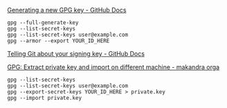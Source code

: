 



[Generating a new GPG key - GitHub Docs](https://docs.github.com/en/authentication/managing-commit-signature-verification/generating-a-new-gpg-key)

    gpg --full-generate-key
    gpg --list-secret-keys
    gpg --list-secret-keys user@example.com
    gpg --armor --export YOUR_ID_HERE

[Telling Git about your signing key - GitHub Docs](https://docs.github.com/en/authentication/managing-commit-signature-verification/telling-git-about-your-signing-key)



[GPG: Extract private key and import on different machine - makandra orga](https://makandracards.com/makandra-orga/37763-gpg-extract-private-key-and-import-on-different-machine)

    gpg --list-secret-keys
    gpg --list-secret-keys user@example.com
    gpg --export-secret-keys YOUR_ID_HERE > private.key
    gpg --import private.key
